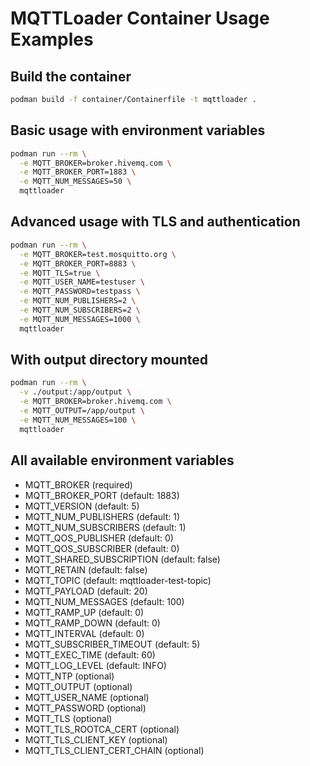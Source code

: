 # MQTTLoader Container Usage Examples

## Build the container
```bash
podman build -f container/Containerfile -t mqttloader .
```

## Basic usage with environment variables
```bash
podman run --rm \
  -e MQTT_BROKER=broker.hivemq.com \
  -e MQTT_BROKER_PORT=1883 \
  -e MQTT_NUM_MESSAGES=50 \
  mqttloader
```

## Advanced usage with TLS and authentication
```bash
podman run --rm \
  -e MQTT_BROKER=test.mosquitto.org \
  -e MQTT_BROKER_PORT=8883 \
  -e MQTT_TLS=true \
  -e MQTT_USER_NAME=testuser \
  -e MQTT_PASSWORD=testpass \
  -e MQTT_NUM_PUBLISHERS=2 \
  -e MQTT_NUM_SUBSCRIBERS=2 \
  -e MQTT_NUM_MESSAGES=1000 \
  mqttloader
```

## With output directory mounted
```bash
podman run --rm \
  -v ./output:/app/output \
  -e MQTT_BROKER=broker.hivemq.com \
  -e MQTT_OUTPUT=/app/output \
  -e MQTT_NUM_MESSAGES=100 \
  mqttloader
```

## All available environment variables
- MQTT_BROKER (required)
- MQTT_BROKER_PORT (default: 1883)
- MQTT_VERSION (default: 5)
- MQTT_NUM_PUBLISHERS (default: 1)
- MQTT_NUM_SUBSCRIBERS (default: 1)
- MQTT_QOS_PUBLISHER (default: 0)
- MQTT_QOS_SUBSCRIBER (default: 0)
- MQTT_SHARED_SUBSCRIPTION (default: false)
- MQTT_RETAIN (default: false)
- MQTT_TOPIC (default: mqttloader-test-topic)
- MQTT_PAYLOAD (default: 20)
- MQTT_NUM_MESSAGES (default: 100)
- MQTT_RAMP_UP (default: 0)
- MQTT_RAMP_DOWN (default: 0)
- MQTT_INTERVAL (default: 0)
- MQTT_SUBSCRIBER_TIMEOUT (default: 5)
- MQTT_EXEC_TIME (default: 60)
- MQTT_LOG_LEVEL (default: INFO)
- MQTT_NTP (optional)
- MQTT_OUTPUT (optional)
- MQTT_USER_NAME (optional)
- MQTT_PASSWORD (optional)
- MQTT_TLS (optional)
- MQTT_TLS_ROOTCA_CERT (optional)
- MQTT_TLS_CLIENT_KEY (optional)
- MQTT_TLS_CLIENT_CERT_CHAIN (optional)
